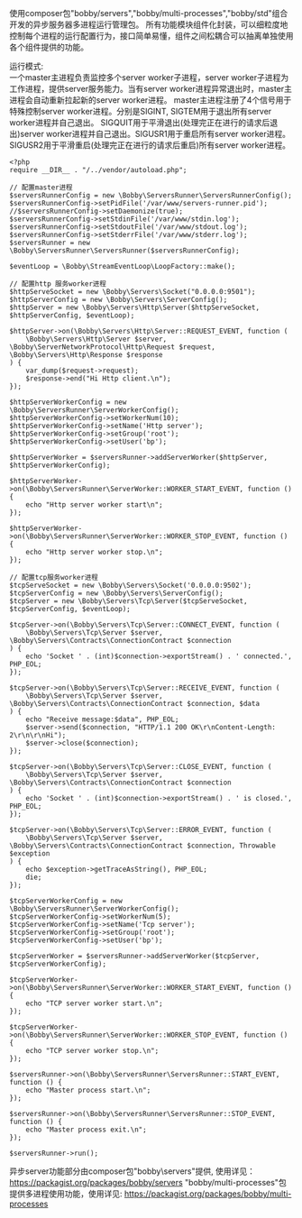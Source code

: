 使用composer包"bobby/servers","bobby/multi-processes","bobby/std"组合开发的异步服务器多进程运行管理包。
所有功能模块组件化封装，可以细粒度地控制每个进程的运行配置行为，接口简单易懂，组件之间松耦合可以抽离单独使用各个组件提供的功能。

运行模式:\
一个master主进程负责监控多个server worker子进程，server worker子进程为工作进程，提供server服务能力。当有server worker进程异常退出时，master主进程会自动重新拉起新的server worker进程。
master主进程注册了4个信号用于特殊控制server worker进程。分别是SIGINT, SIGTEM用于退出所有server worker进程并自己退出。
SIGQUIT用于平滑退出(处理完正在进行的请求后退出)server worker进程并自己退出。SIGUSR1用于重启所有server worker进程。
SIGUSR2用于平滑重启(处理完正在进行的请求后重启)所有server worker进程。


```
<?php
require __DIR__ . "/../vendor/autoload.php";

// 配置master进程
$serversRunnerConfig = new \Bobby\ServersRunner\ServersRunnerConfig();
$serversRunnerConfig->setPidFile('/var/www/servers-runner.pid');
//$serversRunnerConfig->setDaemonize(true);
$serversRunnerConfig->setStdinFile('/var/www/stdin.log');
$serversRunnerConfig->setStdoutFile('/var/www/stdout.log');
$serversRunnerConfig->setStderrFile('/var/www/stderr.log');
$serversRunner = new \Bobby\ServersRunner\ServersRunner($serversRunnerConfig);

$eventLoop = \Bobby\StreamEventLoop\LoopFactory::make();

// 配置http 服务worker进程
$httpServeSocket = new \Bobby\Servers\Socket("0.0.0.0:9501");
$httpServerConfig = new \Bobby\Servers\ServerConfig();
$httpServer = new \Bobby\Servers\Http\Server($httpServeSocket, $httpServerConfig, $eventLoop);

$httpServer->on(\Bobby\Servers\Http\Server::REQUEST_EVENT, function (
    \Bobby\Servers\Http\Server $server, \Bobby\ServerNetworkProtocol\Http\Request $request, \Bobby\Servers\Http\Response $response
) {
    var_dump($request->request);
    $response->end("Hi Http client.\n");
});

$httpServerWorkerConfig = new \Bobby\ServersRunner\ServerWorkerConfig();
$httpServerWorkerConfig->setWorkerNum(10);
$httpServerWorkerConfig->setName('Http server');
$httpServerWorkerConfig->setGroup('root');
$httpServerWorkerConfig->setUser('bp');

$httpServerWorker = $serversRunner->addServerWorker($httpServer, $httpServerWorkerConfig);

$httpServerWorker->on(\Bobby\ServersRunner\ServerWorker::WORKER_START_EVENT, function () {
    echo "Http server worker start\n";
});

$httpServerWorker->on(\Bobby\ServersRunner\ServerWorker::WORKER_STOP_EVENT, function () {
    echo "Http server worker stop.\n";
});

// 配置tcp服务worker进程
$tcpServeSocket = new \Bobby\Servers\Socket('0.0.0.0:9502');
$tcpServerConfig = new \Bobby\Servers\ServerConfig();
$tcpServer = new \Bobby\Servers\Tcp\Server($tcpServeSocket, $tcpServerConfig, $eventLoop);

$tcpServer->on(\Bobby\Servers\Tcp\Server::CONNECT_EVENT, function (
    \Bobby\Servers\Tcp\Server $server, \Bobby\Servers\Contracts\ConnectionContract $connection
) {
    echo 'Socket ' . (int)$connection->exportStream() . ' connected.', PHP_EOL;
});

$tcpServer->on(\Bobby\Servers\Tcp\Server::RECEIVE_EVENT, function (
    \Bobby\Servers\Tcp\Server $server, \Bobby\Servers\Contracts\ConnectionContract $connection, $data
) {
    echo "Receive message:$data", PHP_EOL;
    $server->send($connection, "HTTP/1.1 200 OK\r\nContent-Length: 2\r\n\r\nHi");
    $server->close($connection);
});

$tcpServer->on(\Bobby\Servers\Tcp\Server::CLOSE_EVENT, function (
    \Bobby\Servers\Tcp\Server $server, \Bobby\Servers\Contracts\ConnectionContract $connection
) {
    echo 'Socket ' . (int)$connection->exportStream() . ' is closed.', PHP_EOL;
});

$tcpServer->on(\Bobby\Servers\Tcp\Server::ERROR_EVENT, function (
    \Bobby\Servers\Tcp\Server $server, \Bobby\Servers\Contracts\ConnectionContract $connection, Throwable $exception
) {
    echo $exception->getTraceAsString(), PHP_EOL;
    die;
});

$tcpServerWorkerConfig = new \Bobby\ServersRunner\ServerWorkerConfig();
$tcpServerWorkerConfig->setWorkerNum(5);
$tcpServerWorkerConfig->setName('Tcp server');
$tcpServerWorkerConfig->setGroup('root');
$tcpServerWorkerConfig->setUser('bp');

$tcpServerWorker = $serversRunner->addServerWorker($tcpServer, $tcpServerWorkerConfig);

$tcpServerWorker->on(\Bobby\ServersRunner\ServerWorker::WORKER_START_EVENT, function () {
    echo "TCP server worker start.\n";
});

$tcpServerWorker->on(\Bobby\ServersRunner\ServerWorker::WORKER_STOP_EVENT, function () {
    echo "TCP server worker stop.\n";
});

$serversRunner->on(\Bobby\ServersRunner\ServersRunner::START_EVENT, function () {
    echo "Master process start.\n";
});

$serversRunner->on(\Bobby\ServersRunner\ServersRunner::STOP_EVENT, function () {
    echo "Master process exit.\n";
});

$serversRunner->run();
```

异步server功能部分由composer包"bobby\servers"提供, 使用详见：https://packagist.org/packages/bobby/servers
"bobby/multi-processes"包提供多进程使用功能，使用详见: https://packagist.org/packages/bobby/multi-processes
